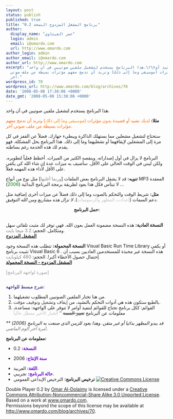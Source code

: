 ```yaml
---
layout: post
status: publish
published: true
title: "برنامج المشغل المزدوج النسخة 0.2"
author:
  display_name: "عمر العيثاوي"
  login: admin
  email: i@omardo.com
  url: http://www.omardo.com
author_login: admin
author_email: i@omardo.com
author_url: http://www.omardo.com
excerpt: "هذا البرنامج يستخدم لتشغيل ملفين صوتيين في آن واحد.\r\nمثلا: لديك نشيد أو
  قصيدة بدون مؤثرات (موسيقى وما إلى ذلك) وتريد أن تدمج معهم مؤثرات بسيطة من ملف صوتي
  آخر."
wordpress_id: 70
wordpress_url: http://www.omardo.com/blog/archives/70
date: '2008-05-08 17:38:06 +0000'
date_gmt: '2008-05-08 15:38:06 +0000'
---
```

<p><img style="max-width: 800px; float: right; margin-top: 10px; margin-bottom: 10px; margin-left: 10px;" src="http://www.omardo.com/blog/wp-content/uploads/double-player-02-icon.jpg" alt="" /> هذا البرنامج يستخدم لتشغيل ملفين صوتيين في آن واحد.</p>
<p><strong>مثلا:</strong> <span style="color: #ff6600;">لديك نشيد أو قصيدة بدون مؤثرات (<span style="color: #ff8c00;">موسيقى وما إلى ذلك</span>) وتريد أن تدمج معهم مؤثرات بسيطة من ملف صوتي آخر.</span></p>
<p>ستحتاج لتشغيل مشغلين مما يستهلك الذاكرة ويبطيء جهازك. فضلاً عن القفز في كل مرة إلى المشغلين لإيقافهما أو تشغليهما وما إلى ذلك. هذا البرنامج يحل المشكلة. فهو يقدم لك هذه الخدمة رغم بساطته.<br />
<!--more--><br />
البرنامج لا يزال في أول إصداراته. وينقصه الكثير من الميزات. أخطط فعلياً لتطويره. ولكن ليس في الوقت الحالي على الأقل. سأضيف به ميزات عدة إن شاء الله كي يكفي على الأقل لأداء هذه المهمه فعلاً.</p>
<p><strong>تنويه:</strong> قد لا يشغل البرنامج بعض الملفات [<span style="color: #808080;">وربما أغلبها</span>] مثل نوع من أنواع MP3 المعقدة .. لا تبتأس فكل هذا يعود لطريقة برمجة البرنامج البدائية (<span style="color: #008000;">2006</span>).</p>
<p><strong>مثل:</strong> شريط الوقت والتحكم بالصوت وما إلى ذلك فضلاً عن ميزات أخرى إضافية مثل دعم السمات (<span style="color: #c0c0c0;">إعدادت المظهر والرسوميات</span>). <em>لا تزال هذه مشاريع ومن الله التوفيق.</em></p>
<p><strong><span style="font-size: 2.5em !important;"></p>
<p style="text-align: center;">حمل البرنامج:</p>
<p></span></strong><br />
<strong>النسخة العادية:</strong> هذه النسخة مضمونة العمل بعون الله. فهي توفر لك مثبت تلقائي سهل ومتكامل. الحجم:<span style="color: #808080;"> 3.2 ميجا بايت.</span><br />
<strong><a href="http://www.omardo.com/blog/wp-content/uploads/double-player-0.2.exe" />المشغل المزدوج</a></strong></p>
<p><strong>النسخة المحمولة:</strong> تتطلب هذه النسخة وجود Visual Basic Run Time Library أو يكفي تثبيت برنامج Visual Basic 6 . هذه النسخة غير محبذة للمستخدمين العاديين بسبب أن إحتمال حصول الأخطاء أكبر!. الحجم:<span style="color: #808080;"> 480 كيلوبايت.</span><br />
<strong><a href="http://www.omardo.com/blog/wp-content/uploads/double-player-0.2.rar" />المشغل المزدوج - النسخة المحمولة</a></strong></p>
<div><span style="color: #999999;">[صورة لواجهة البرنامج]</span></p>
<p><span style="color: #999999;"><img style="max-width: 800px;" src="http://www.omardo.com/blog/wp-content/uploads/Double-Player-0.2-screenshot.jpg" alt="" /><br />
</span></p>
</div>
<p><span style="color: #000066;">شرح مبسط للواجهة:<br />
</span></p>
<ol>
<li>من هنا تختار الملفين الصوتيين المطلوب تشغيلهما.</li>
<li>بالطبع ستكون هذه هي أدوات التحكم بالنشيد، من <span style="color: #333333;">إيقاف وتشغيل وتوقيف مؤقت</span>.</li>
<li>القوائم: ككل برنامج تحتاج للقوائم لتنفيذ أوامر لا تتوفر على الواجهة: مساعدة، معلومات عن البرنامج <span style="text-decoration: line-through;">تغيير السمة</span> <span style="color: #6600cc;">‘‘</span> <span style="color: #c0c0c0;">الخيار الأخير معطل حالياً.<br />
</span></li>
</ol>
<p><em>** قد يبدو المظهر بدائيا أو غير متقن. وهذا يعود للزمن الذي صنعت به البرنامج (2006) <span style="color: #696969;">مرة أخر ألوم الماضي!</span>. </em></p>
<p><strong>معلومات عن البرنامج:</strong></p>
<ul>
<li><span style="color: #6600cc;"><strong>النسخة:</strong></span> 0.2</li>
<p><span style="color: #6600cc;"></p>
<li><span style="color: #6600cc;"><strong>سنة الإنتاج:</strong></span> 2006</li>
<p></span></p>
<p><span style="color: #6600cc;"></p>
<li><span style="color: #6600cc;"><strong>اللغة:</strong></span> العربية.</li>
<li><span style="color: #6600cc;"><strong>حالة البرنامج:</strong></span> تجريبي.</li>
<li><strong>ترخيص البرنامج:</strong> الترخيص الإبداعي العمومي <a rel="license" href="http://creativecommons.org/licenses/by-nc-sa/3.0/"><img style="border-width: 0pt;" src="http://i.creativecommons.org/l/by-nc-sa/3.0/80x15.png" alt="Creative Commons License" /></a></li>
<p></span></ul>
<div><span>Double Player 0.2</span> by <a rel="cc:attributionURL" href="http://www.omardo.com">Omar Al-Dolaimy</a> is licensed under a <a rel="license" href="http://creativecommons.org/licenses/by-nc-sa/3.0/">Creative Commons Attribution-Noncommercial-Share Alike 3.0 Unported License</a>.<br />
Based on a work at <a rel="dc:source" href="http://www.omardo.com/blog/archives/70">www.omardo.com</a>.<br />
Permissions beyond the scope of this license may be available at <a rel="cc:morePermissions" href="http://www.omardo.com/blog/archives/70">http://www.omardo.com/blog/archives/70</a>.</div>
